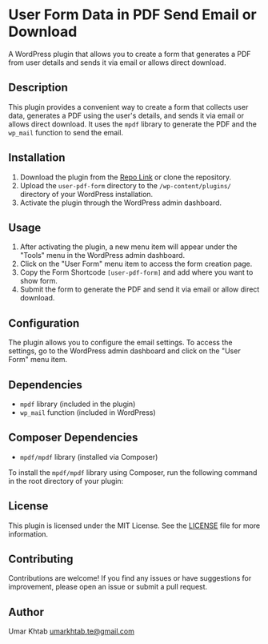 # User Form Data in PDF Send Email or Download

A WordPress plugin that allows you to create a form that generates a PDF from user details and sends it via email or allows direct download.

## Description

This plugin provides a convenient way to create a form that collects user data, generates a PDF using the user's details, and sends it via email or allows direct download. It uses the `mpdf` library to generate the PDF and the `wp_mail` function to send the email.

## Installation

1. Download the plugin from the [Repo Link](https://github.com/umarkhtabte/wp-plugin-send-form-data-as-pdf-mail) or clone the repository.
2. Upload the `user-pdf-form` directory to the `/wp-content/plugins/` directory of your WordPress installation.
3. Activate the plugin through the WordPress admin dashboard.

## Usage

1. After activating the plugin, a new menu item will appear under the "Tools" menu in the WordPress admin dashboard.
2. Click on the "User Form" menu item to access the form creation page.
3. Copy the Form Shortcode `[user-pdf-form]` and add where you want to show form.
4. Submit the form to generate the PDF and send it via email or allow direct download.

## Configuration

The plugin allows you to configure the email settings. To access the settings, go to the WordPress admin dashboard and click on the "User Form" menu item.

## Dependencies

- `mpdf` library (included in the plugin)
- `wp_mail` function (included in WordPress)

## Composer Dependencies

- `mpdf/mpdf` library (installed via Composer)

To install the `mpdf/mpdf` library using Composer, run the following command in the root directory of your plugin:

## License

This plugin is licensed under the MIT License. See the [LICENSE](https://github.com/umarkhtabte/wp-plugin-send-form-data-as-pdf-mail) file for more information.

## Contributing

Contributions are welcome! If you find any issues or have suggestions for improvement, please open an issue or submit a pull request.

## Author

Umar Khtab
umarkhtab.te@gmail.com
